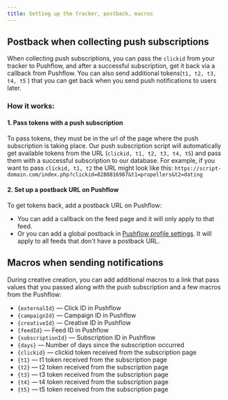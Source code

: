 ```yaml
---
title: Setting up the tracker, postback, macros
---
```



## Postback when collecting push subscriptions
When collecting push subscriptions, you can pass the ```clickid``` from your tracker to Pushflow, and after a successful subscription, get it back via a callback from Pushflow. You can also send additional tokens(```t1, t2, t3, t4, t5``` ) that you can get back when you send push notifications to users later.


### How it works:
#### 1. Pass tokens with a push subscription
To pass tokens, they must be in the url of the page where the push subscription is taking place. Our push subscription script will automatically get available tokens from the URL (```clickid, t1, t2, t3, t4, t5```) and pass them with a successful subscription to our database. For example, if you want to pass ```clickid, t1, t2``` the URL might look like this: ```https://script-domain.com/index.php?clickid=8280816987&t1=propellers&t2=dating```
#### 2. Set up a postback URL on Pushflow
To get tokens back, add a postback URL on Pushflow:
- You can add a callback on the feed page and it will only apply to that feed.
- Or you can add a global postback in [Pushflow profile settings](https://pushflow.net/app/options). It will apply to all feeds that don't have a postback URL.


## Macros when sending notifications
During creative creation, you can add additional macros to a link that pass values that you passed along with the push subscription and a few macros from the Pushflow:
- ```{externalId}``` — Click ID in Pushflow
- ```{сampaignId}``` — Campaign ID in Pushflow
- ```{creativeId}``` — Creative ID in Pushflow
- ```{feedId}``` — Feed ID in Pushflow
- ```{subscriptionId}``` — Subscription ID in Pushflow
- ```{days}``` — Number of days since the subscription occurred
- ```{clickid}``` — clickid token received from the subscription page
- ```{t1}``` — t1 token received from the subscription page
- ```{t2}``` — t2 token received from the subscription page
- ```{t3}``` — t3 token received from the subscription page
- ```{t4}``` — t4 token received from the subscription page
- ```{t5}``` — t5 token received from the subscription page